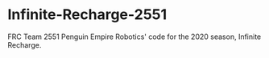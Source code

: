 # Infinite-Recharge-2551
FRC Team 2551 Penguin Empire Robotics' code for the 2020 season, Infinite Recharge.
